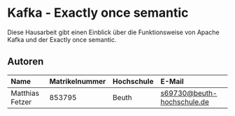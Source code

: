 # Kafka - Exactly once semantic
Diese Hausarbeit gibt einen Einblick über die Funktionsweise von Apache Kafka und der
Exactly once semantic.

## Autoren

| Name          | Matrikelnummer | Hochschule | E-Mail                     |
|:--------------|:---------------|:-----------|:---------------------------|
|Matthias Fetzer| 853795         | Beuth      | s69730@beuth-hochschule.de |
